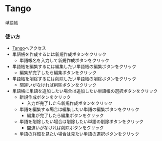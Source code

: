 # Tango
単語帳

### 使い方
 - [Tango](https://omcen.org/tango/top)へアクセス
 - 単語帳を作成するには新規作成ボタンをクリック
   - 単語帳名を入力して新規作成ボタンをクリック
 - 単語帳を編集するには編集したい単語帳の編集ボタンをクリック
   - 編集が完了したら編集ボタンをクリック
 - 単語帳を削除するには削除したい単語帳の削除ボタンをクリック
   - 間違いがなければ削除ボタンをクリック
 - 単語帳に単語を追加したい場合は追加したい単語帳の選択ボタンをクリック
   - 新規作成ボタンをクリック
     - 入力が完了したら新規作成ボタンをクリック
   - 単語を編集する場合は編集したい単語の編集ボタンをクリック
     - 編集が完了したら編集ボタンをクリック
   - 単語を削除したい場合は削除したい単語の削除ボタンをクリック
     - 間違いがなければ削除ボタンをクリック
   - 単語の詳細を見たい場合は見たい単語の選択ボタンをクリック
